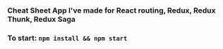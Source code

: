 ### Cheat Sheet App I've made for React routing, Redux, Redux Thunk, Redux Saga

### To start: `npm install && npm start`
